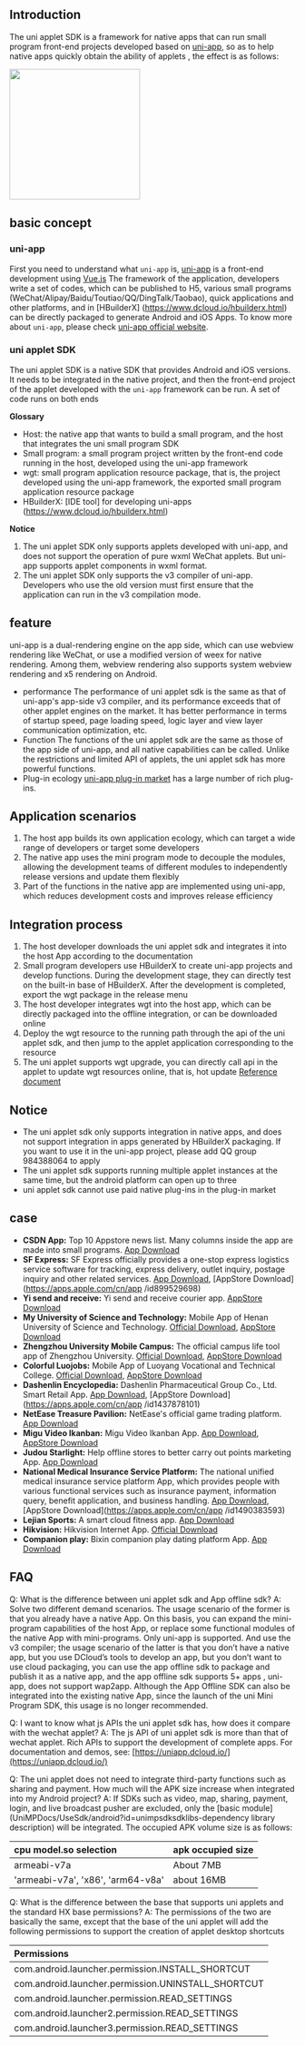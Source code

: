 ## Introduction
The uni applet SDK is a framework for native apps that can run small program front-end projects developed based on [uni-app](https://uniapp.dcloud.io/), so as to help native apps quickly obtain the ability of applets , the effect is as follows:

<img src="https://ask.dcloud.net.cn/uploads/article/20200208/17968bd5afe1e15f1b0b4965a194726f.gif" width=230>

## basic concept

### uni-app

First you need to understand what `uni-app` is, [uni-app](https://uniapp.dcloud.io/) is a front-end development using [Vue.js](https://vuejs.org/) The framework of the application, developers write a set of codes, which can be published to H5, various small programs (WeChat/Alipay/Baidu/Toutiao/QQ/DingTalk/Taobao), quick applications and other platforms, and in [HBuilderX] (https://www.dcloud.io/hbuilderx.html) can be directly packaged to generate Android and iOS Apps. To know more about `uni-app`, please check [uni-app official website](uni-apphttps://uniapp.dcloud.io/).

### uni applet SDK

The uni applet SDK is a native SDK that provides Android and iOS versions. It needs to be integrated in the native project, and then the front-end project of the applet developed with the `uni-app` framework can be run. A set of code runs on both ends

**Glossary**

- Host: the native app that wants to build a small program, and the host that integrates the uni small program SDK
- Small program: a small program project written by the front-end code running in the host, developed using the uni-app framework
- wgt: small program application resource package, that is, the project developed using the uni-app framework, the exported small program application resource package
- HBuilderX: [IDE tool] for developing uni-apps (https://www.dcloud.io/hbuilderx.html)

**Notice**

1. The uni applet SDK only supports applets developed with uni-app, and does not support the operation of pure wxml WeChat applets. But uni-app supports applet components in wxml format.
2. The uni applet SDK only supports the v3 compiler of uni-app. Developers who use the old version must first ensure that the application can run in the v3 compilation mode.

## feature
uni-app is a dual-rendering engine on the app side, which can use webview rendering like WeChat, or use a modified version of weex for native rendering. Among them, webview rendering also supports system webview rendering and x5 rendering on Android.

- performance
The performance of uni applet sdk is the same as that of uni-app's app-side v3 compiler, and its performance exceeds that of other applet engines on the market. It has better performance in terms of startup speed, page loading speed, logic layer and view layer communication optimization, etc.
- Function
The functions of the uni applet sdk are the same as those of the app side of uni-app, and all native capabilities can be called. Unlike the restrictions and limited API of applets, the uni applet sdk has more powerful functions.
- Plug-in ecology
[uni-app plug-in market](https://ext.dcloud.net.cn/) has a large number of rich plug-ins.

## Application scenarios
1. The host app builds its own application ecology, which can target a wide range of developers or target some developers
2. The native app uses the mini program mode to decouple the modules, allowing the development teams of different modules to independently release versions and update them flexibly
3. Part of the functions in the native app are implemented using uni-app, which reduces development costs and improves release efficiency

## Integration process
1. The host developer downloads the uni applet sdk and integrates it into the host App according to the documentation
2. Small program developers use HBuilderX to create uni-app projects and develop functions. During the development stage, they can directly test on the built-in base of HBuilderX. After the development is completed, export the wgt package in the release menu
3. The host developer integrates wgt into the host app, which can be directly packaged into the offline integration, or can be downloaded online
4. Deploy the wgt resource to the running path through the api of the uni applet sdk, and then jump to the applet application corresponding to the resource
5. The uni applet supports wgt upgrade, you can directly call api in the applet to update wgt resources online, that is, hot update [Reference document](https://ask.dcloud.net.cn/article/35667)

## Notice
- The uni applet sdk only supports integration in native apps, and does not support integration in apps generated by HBuilderX packaging. If you want to use it in the uni-app project, please add QQ group 984388064 to apply
- The uni applet sdk supports running multiple applet instances at the same time, but the android platform can open up to three
- uni applet sdk cannot use paid native plug-ins in the plug-in market

## case
- **CSDN App:** Top 10 Appstore news list. Many columns inside the app are made into small programs. [App Download](https://www.csdn.net/apps/download)
- **SF Express:** SF Express officially provides a one-stop express logistics service software for tracking, express delivery, outlet inquiry, postage inquiry and other related services. [App Download](https://a.app.qq.com/o/simple.jsp?pkgname=com.sf.activity), [AppStore Download](https://apps.apple.com/cn/app /id899529698)
- **Yi send and receive:** Yi send and receive courier app. [AppStore Download](https://apps.apple.com/cn/app/id1515218332)
- **My University of Science and Technology:** Mobile App of Henan University of Science and Technology. [Official Download](https://download.haust.edu.cn/haust/getApp/ihaust.apk), [AppStore Download](https://apps.apple.com/cn/app/id1119046005)
- **Zhengzhou University Mobile Campus:** The official campus life tool app of Zhengzhou University. [Official Download](http://app6.zzu.edu.cn/index.html), [AppStore Download](https://apps.apple.com/cn/app/id1219859554)
- **Colorful Luojobs:** Mobile App of Luoyang Vocational and Technical College. [Official Download](http://download.lypt.edu.cn/dclz/dclz.apk), [AppStore Download](https://apps.apple.com/cn/app/id1532844806)
- **Dashenlin Encyclopedia:** Dashenlin Pharmaceutical Group Co., Ltd. Smart Retail App. [App Download](https://a.app.qq.com/o/simple.jsp?pkgname=com.dsl.newwiki), [AppStore Download](https://apps.apple.com/cn/app /id1437878101)
- **NetEase Treasure Pavilion:** NetEase's official game trading platform. [App Download](https://a.app.qq.com/o/simple.jsp?pkgname=com.netease.cbg)
- **Migu Video Ikanban:** Migu Video Ikanban App. [App Download](https://android.myapp.com/myapp/detail.htm?apkName=com.wondertek.miguaikan), [AppStore Download](https://apps.apple.com/cn/app/id1168490851 )
- **Judou Starlight:** Help offline stores to better carry out points marketing App. [App Download](https://a.app.qq.com/o/simple.jsp?pkgname=com.xar.weichat)
- **National Medical Insurance Service Platform:** The national unified medical insurance service platform App, which provides people with various functional services such as insurance payment, information query, benefit application, and business handling. [App Download](https://a.app.qq.com/o/simple.jsp?pkgname=cn.hsa.app), [AppStore Download](https://apps.apple.com/cn/app /id1490383593)
- **Lejian Sports:** A smart cloud fitness app. [App Download](https://a.app.qq.com/o/simple.jsp?pkgname=com.ledreamer.zz)
- **Hikvision:** Hikvision Internet App. [Official Download](https://www.me-app.net/Sentinels)
- **Companion play:** Bixin companion play dating platform App. [App Download](https://a.app.qq.com/o/simple.jsp?pkgname=com.wanjiu.heishi)

## FAQ
Q: What is the difference between uni applet sdk and App offline sdk?
A: Solve two different demand scenarios. The usage scenario of the former is that you already have a native App. On this basis, you can expand the mini-program capabilities of the host App, or replace some functional modules of the native App with mini-programs. Only uni-app is supported. And use the v3 compiler; the usage scenario of the latter is that you don’t have a native app, but you use DCloud’s tools to develop an app, but you don’t want to use cloud packaging, you can use the app offline sdk to package and publish it as a native app, and the app offline sdk supports 5+ apps , uni-app, does not support wap2app. Although the App Offline SDK can also be integrated into the existing native App, since the launch of the uni Mini Program SDK, this usage is no longer recommended.

Q: I want to know what js APIs the uni applet sdk has, how does it compare with the wechat applet?
A: The js API of uni applet sdk is more than that of wechat applet. Rich APIs to support the development of complete apps. For documentation and demos, see: [https://uniapp.dcloud.io/](https://uniapp.dcloud.io/)

Q: The uni applet does not need to integrate third-party functions such as sharing and payment. How much will the APK size increase when integrated into my Android project?
A: If SDKs such as video, map, sharing, payment, login, and live broadcast pusher are excluded, only the [basic module] (UniMPDocs/UseSdk/android?id=unimpsdksdklibs-dependency library description) will be integrated. The occupied APK volume size is as follows:

  |cpu model.so selection|apk occupied size
  |:---|:---
  |armeabi-v7a|About 7MB
  |'armeabi-v7a', 'x86', 'arm64-v8a'|about 16MB

Q: What is the difference between the base that supports uni applets and the standard HX base permissions?
A: The permissions of the two are basically the same, except that the base of the uni applet will add the following permissions to support the creation of applet desktop shortcuts

  |Permissions|
  |:---|
  |com.android.launcher.permission.INSTALL_SHORTCUT|
  |com.android.launcher.permission.UNINSTALL_SHORTCUT|
  |com.android.launcher.permission.READ_SETTINGS|
  |com.android.launcher2.permission.READ_SETTINGS|
  |com.android.launcher3.permission.READ_SETTINGS|
